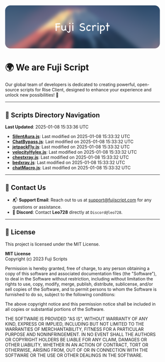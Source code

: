 ![Banner](.github/b.webp)

# 🌍 **We are Fuji Script**

Our global team of developers is dedicated to creating powerful, open-source scripts for Rise Client, designed to enhance your experience and unlock new possibilities! 🌟

---
<!-- SCRIPTS_NAVIGATION_START -->
## 📂 **Scripts Directory Navigation**

**Last Updated**: 2025-01-08 15:33:36 UTC

- **[SilentAura.js](scripts/SilentAura.js)**: Last modified on 2025-01-08 15:33:32 UTC
- **[ChatBypass.js](scripts/ChatBypass.js)**: Last modified on 2025-01-08 15:33:32 UTC
- **[jetpackFly.js](scripts/jetpackFly.js)**: Last modified on 2025-01-08 15:33:32 UTC
- **[velocityHylex.js](scripts/velocityHylex.js)**: Last modified on 2025-01-08 15:33:32 UTC
- **[chestxray.js](scripts/chestxray.js)**: Last modified on 2025-01-08 15:33:32 UTC
- **[bedxray.js](scripts/bedxray.js)**: Last modified on 2025-01-08 15:33:32 UTC
- **[chatMacro.js](scripts/chatMacro.js)**: Last modified on 2025-01-08 15:33:32 UTC

<!-- SCRIPTS_NAVIGATION_END -->

---

## 💬 **Contact Us**  
- 📬 **Support Email**: Reach out to us at [support@fujiscript.com](mailto:support@fujiscript.com) for any questions or assistance.  
- 💬 **Discord**: Contact **Leo728** directly at `Discord@leo728`.

---

## 📜 **License**

This project is licensed under the MIT License.  

**MIT License**  
Copyright (c) 2023 Fuji Scripts  

Permission is hereby granted, free of charge, to any person obtaining a copy of this software and associated documentation files (the "Software"), to deal in the Software without restriction, including without limitation the rights to use, copy, modify, merge, publish, distribute, sublicense, and/or sell copies of the Software, and to permit persons to whom the Software is furnished to do so, subject to the following conditions:  

The above copyright notice and this permission notice shall be included in all copies or substantial portions of the Software.  

THE SOFTWARE IS PROVIDED "AS IS", WITHOUT WARRANTY OF ANY KIND, EXPRESS OR IMPLIED, INCLUDING BUT NOT LIMITED TO THE WARRANTIES OF MERCHANTABILITY, FITNESS FOR A PARTICULAR PURPOSE AND NONINFRINGEMENT. IN NO EVENT SHALL THE AUTHORS OR COPYRIGHT HOLDERS BE LIABLE FOR ANY CLAIM, DAMAGES OR OTHER LIABILITY, WHETHER IN AN ACTION OF CONTRACT, TORT OR OTHERWISE, ARISING FROM, OUT OF OR IN CONNECTION WITH THE SOFTWARE OR THE USE OR OTHER DEALINGS IN THE SOFTWARE.  
